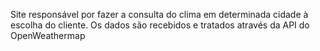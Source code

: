 Site responsável por fazer a consulta do clima em determinada cidade à escolha do cliente. Os dados são recebidos e tratados através da API do OpenWeathermap
